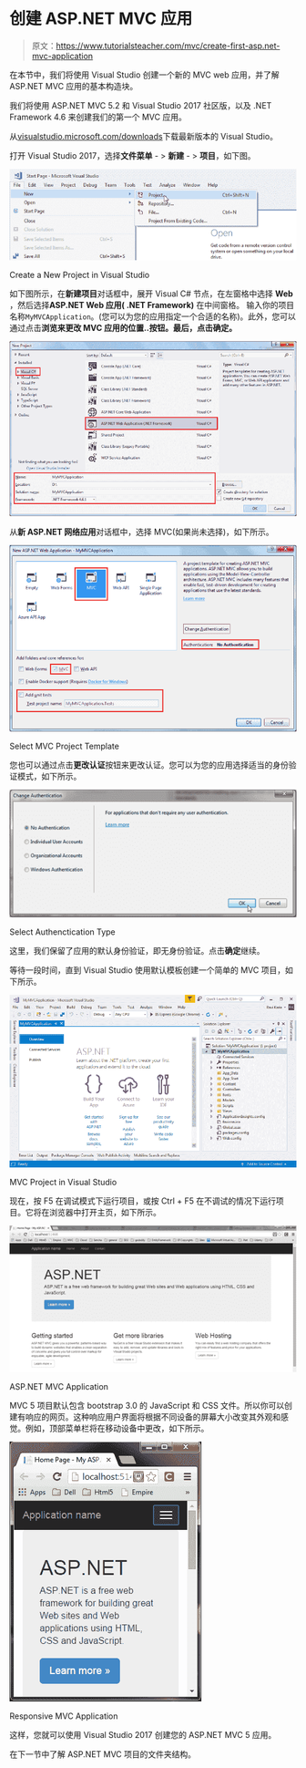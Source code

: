 # 创建 ASP.NET MVC 应用

> 原文：<https://www.tutorialsteacher.com/mvc/create-first-asp.net-mvc-application>

在本节中，我们将使用 Visual Studio 创建一个新的 MVC web 应用，并了解 ASP.NET MVC 应用的基本构造块。

我们将使用 ASP.NET MVC 5.2 和 Visual Studio 2017 社区版，以及 .NET Framework 4.6 来创建我们的第一个 MVC 应用。

从[visualstudio.microsoft.com/downloads](https://visualstudio.microsoft.com/downloads/)下载最新版本的 Visual Studio。

打开 Visual Studio 2017，选择**文件菜单** - > **新建** - > **项目**，如下图。

[![Create MVC Application](img/dc0314d9450202a69c4fc5be8eaacbfa.png)](../../Content/images/mvc/create-mvc-project.png)

Create a New Project in Visual Studio



如下图所示，在**新建项目**对话框中，展开 Visual C# 节点，在左窗格中选择 **Web** ，然后选择**ASP.NET Web 应用( .NET Framework)** 在中间窗格。 输入你的项目名称`MyMVCApplication`。(您可以为您的应用指定一个合适的名称)。此外，您可以通过点击**浏览来更改 MVC 应用的位置..**按钮。最后，点击**确定。**

[![Select template](img/fc10d76106afd87763ab416da9c37a25.png)](../../Content/images/mvc/MVC-template.png)

从**新 ASP.NET 网络应用**对话框中，选择 MVC(如果尚未选择)，如下所示。

[![Create MVC App](img/9aeefbd0748790d9d51fa2929f9c9d3e.png)](../../Content/images/mvc/Create-MVC-Project2.png)

Select MVC Project Template



您也可以通过点击**更改认证**按钮来更改认证。您可以为您的应用选择适当的身份验证模式，如下所示。

[![Create simple MVC Application](img/21545986de5620e1a8acc6c576986b03.png)](../../Content/images/mvc/first-mvc-app4.png)

Select Authenctication Type



这里，我们保留了应用的默认身份验证，即无身份验证。点击**确定**继续。

等待一段时间，直到 Visual Studio 使用默认模板创建一个简单的 MVC 项目，如下所示。

[![MVC Application](img/92397686b75cf1fa4d79d23c49d1fafd.png)](../../Content/images/mvc/MVC-application.png)

MVC Project in Visual Studio



现在，按 F5 在调试模式下运行项目，或按 Ctrl + F5 在不调试的情况下运行项目。它将在浏览器中打开主页，如下所示。

[![Run MVC Application](img/58dafac28ebc526950c174006b95518c.png)](../../Content/images/mvc/first-mvc-app7.png)

ASP.NET MVC Application



MVC 5 项目默认包含 bootstrap 3.0 的 JavaScript 和 CSS 文件。所以你可以创建有响应的网页。这种响应用户界面将根据不同设备的屏幕大小改变其外观和感觉。例如，顶部菜单栏将在移动设备中更改，如下所示。

[![Responsive MVC Application 1](img/7a8e7ace64dce0703f4aeede68aa4497.png)](../../Content/images/mvc/first-mvc-app8.png) 

Responsive MVC Application



这样，您就可以使用 Visual Studio 2017 创建您的 ASP.NET MVC 5 应用。

在下一节中了解 ASP.NET MVC 项目的文件夹结构。